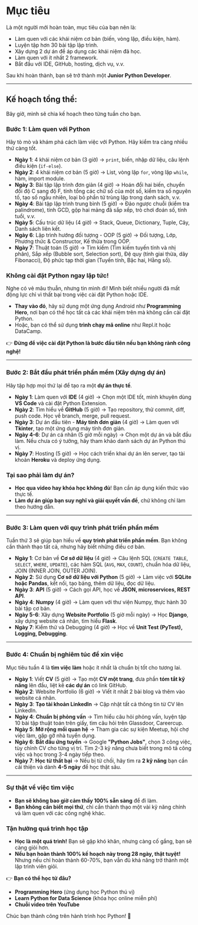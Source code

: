 # Mục tiêu

Là một người mới hoàn toàn, mục tiêu của bạn nên là:  
- Làm quen với các khái niệm cơ bản (biến, vòng lặp, điều kiện, hàm).  
- Luyện tập hơn 30 bài tập lập trình.  
- Xây dựng 2 dự án để áp dụng các khái niệm đã học.  
- Làm quen với ít nhất 2 framework.  
- Bắt đầu với IDE, GitHub, hosting, dịch vụ, v.v.  

Sau khi hoàn thành, bạn sẽ trở thành một **Junior Python Developer**.  

---

## **Kế hoạch tổng thể:**  
Bây giờ, mình sẽ chia kế hoạch theo từng tuần cho bạn.  

### **Bước 1: Làm quen với Python**  
Hãy tò mò và khám phá cách làm việc với Python. Hãy kiểm tra càng nhiều thứ càng tốt.  

- **Ngày 1**: 4 khái niệm cơ bản (3 giờ) → `print`, biến, nhập dữ liệu, câu lệnh điều kiện (`if-else`).  
- **Ngày 2**: 4 khái niệm cơ bản (5 giờ) → List, vòng lặp `for`, vòng lặp `while`, hàm, import module.  
- **Ngày 3**: Bài tập lập trình đơn giản (4 giờ) → Hoán đổi hai biến, chuyển đổi độ C sang độ F, tính tổng các chữ số của một số, kiểm tra số nguyên tố, tạo số ngẫu nhiên, loại bỏ phần tử trùng lặp trong danh sách, v.v.  
- **Ngày 4**: Bài tập lập trình trung bình (5 giờ) → Đảo ngược chuỗi (kiểm tra palindrome), tính GCD, gộp hai mảng đã sắp xếp, trò chơi đoán số, tính tuổi, v.v.  
- **Ngày 5**: Cấu trúc dữ liệu (4 giờ) → Stack, Queue, Dictionary, Tuple, Cây, Danh sách liên kết.  
- **Ngày 6**: Lập trình hướng đối tượng - OOP (5 giờ) → Đối tượng, Lớp, Phương thức & Constructor, Kế thừa trong OOP.  
- **Ngày 7**: Thuật toán (5 giờ) → Tìm kiếm (Tìm kiếm tuyến tính và nhị phân), Sắp xếp (Bubble sort, Selection sort), Đệ quy (tính giai thừa, dãy Fibonacci), Độ phức tạp thời gian (Tuyến tính, Bậc hai, Hằng số).  

### **Không cài đặt Python ngay lập tức!**  
Nghe có vẻ mâu thuẫn, nhưng tin mình đi! Mình biết nhiều người đã mất động lực chỉ vì thất bại trong việc cài đặt Python hoặc IDE.  

- **Thay vào đó**, hãy sử dụng một ứng dụng Android như **Programming Hero**, nơi bạn có thể học tất cả các khái niệm trên mà không cần cài đặt Python.  
- Hoặc, bạn có thể sử dụng **trình chạy mã online** như Repl.it hoặc DataCamp.  

👉 **Đừng để việc cài đặt Python là bước đầu tiên nếu bạn không rành công nghệ!**  

---

### **Bước 2: Bắt đầu phát triển phần mềm (Xây dựng dự án)**  
Hãy tập hợp mọi thứ lại để tạo ra một **dự án thực tế**.  

- **Ngày 1**: Làm quen với **IDE** (4 giờ) → Chọn một IDE tốt, mình khuyên dùng **VS Code** và cài đặt Python Extension.  
- **Ngày 2**: Tìm hiểu về **GitHub** (5 giờ) → Tạo repository, thử commit, diff, push code. Học về branch, merge, pull request.  
- **Ngày 3**: Dự án đầu tiên - **Máy tính đơn giản** (4 giờ) → Làm quen với **Tkinter**, tạo một ứng dụng máy tính đơn giản.  
- **Ngày 4-6**: Dự án cá nhân (5 giờ mỗi ngày) → Chọn một dự án và bắt đầu làm. Nếu chưa có ý tưởng, hãy tham khảo danh sách dự án Python thú vị.  
- **Ngày 7**: Hosting (5 giờ) → Học cách triển khai dự án lên server, tạo tài khoản **Heroku** và deploy ứng dụng.  

### **Tại sao phải làm dự án?**  
- **Học qua video hay khóa học không đủ**! Bạn cần áp dụng kiến thức vào thực tế.  
- **Làm dự án giúp bạn suy nghĩ và giải quyết vấn đề**, chứ không chỉ làm theo hướng dẫn.  

---

### **Bước 3: Làm quen với quy trình phát triển phần mềm**  
Tuần thứ 3 sẽ giúp bạn hiểu về **quy trình phát triển phần mềm**. Bạn không cần thành thạo tất cả, nhưng hãy biết những điều cơ bản.  

- **Ngày 1**: Cơ bản về **Cơ sở dữ liệu** (4 giờ) → Câu lệnh SQL (`CREATE TABLE`, `SELECT`, `WHERE`, `UPDATE`), các hàm SQL (`AVG`, `MAX`, `COUNT`), chuẩn hóa dữ liệu, JOIN (INNER JOIN, OUTER JOIN).  
- **Ngày 2**: Sử dụng **Cơ sở dữ liệu với Python** (5 giờ) → Làm việc với **SQLite hoặc Pandas**, kết nối, tạo bảng, thêm dữ liệu, đọc dữ liệu.  
- **Ngày 3**: **API** (5 giờ) → Cách gọi API, học về **JSON, microservices, REST API**.  
- **Ngày 4**: **Numpy** (4 giờ) → Làm quen với thư viện Numpy, thực hành 30 bài tập cơ bản.  
- **Ngày 5-6**: Xây dựng **Website Portfolio** (5 giờ mỗi ngày) → Học **Django**, xây dựng website cá nhân, tìm hiểu **Flask**.  
- **Ngày 7**: Kiểm thử và Debugging (4 giờ) → Học về **Unit Test (PyTest), Logging, Debugging**.  

---

### **Bước 4: Chuẩn bị nghiêm túc để xin việc**  
Mục tiêu tuần 4 là **tìm việc làm** hoặc ít nhất là chuẩn bị tốt cho tương lai.  

- **Ngày 1**: Viết **CV** (5 giờ) → Tạo một **CV một trang**, đưa phần **tóm tắt kỹ năng** lên đầu, liệt kê **các dự án** có link GitHub.  
- **Ngày 2**: Website Portfolio (6 giờ) → Viết ít nhất 2 bài blog và thêm vào website cá nhân.  
- **Ngày 3**: **Tạo tài khoản LinkedIn** → Cập nhật tất cả thông tin từ CV lên LinkedIn.  
- **Ngày 4**: **Chuẩn bị phỏng vấn** → Tìm hiểu câu hỏi phỏng vấn, luyện tập 10 bài tập thuật toán trên giấy, tìm câu hỏi trên Glassdoor, Careercup.  
- **Ngày 5**: **Mở rộng mối quan hệ** → Tham gia các sự kiện Meetup, hội chợ việc làm, gặp gỡ nhà tuyển dụng.  
- **Ngày 6**: **Bắt đầu ứng tuyển** → Google **"Python Jobs"**, chọn 3 công việc, tùy chỉnh CV cho từng vị trí. Tìm 2-3 kỹ năng chưa biết trong mô tả công việc và học trong 3-4 ngày tiếp theo.  
- **Ngày 7**: **Học từ thất bại** → Nếu bị từ chối, hãy tìm ra **2 kỹ năng** bạn cần cải thiện và dành **4-5 ngày** để học thật sâu.  

---

### **Sự thật về việc tìm việc**  
- **Bạn sẽ không bao giờ cảm thấy 100% sẵn sàng** để đi làm.  
- **Bạn không cần biết mọi thứ**, chỉ cần thành thạo một vài kỹ năng chính và làm quen với các công nghệ khác.  

### **Tận hưởng quá trình học tập**  
- **Học là một quá trình!** Bạn sẽ gặp khó khăn, nhưng càng cố gắng, bạn sẽ càng giỏi hơn.  
- **Nếu bạn hoàn thành 100% kế hoạch này trong 28 ngày, thật tuyệt!** Nhưng nếu chỉ hoàn thành 60-70%, bạn vẫn đủ khả năng trở thành một lập trình viên giỏi.  

👉 **Bạn có thể học từ đâu?**  
- **Programming Hero** (ứng dụng học Python thú vị)  
- **Learn Python for Data Science** (khóa học online miễn phí)  
- **Chuỗi video trên YouTube**  

Chúc bạn thành công trên hành trình học Python! 🚀